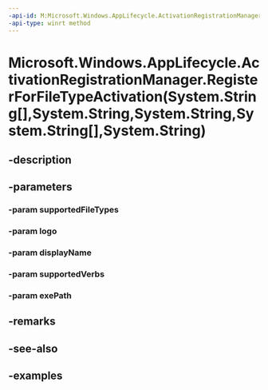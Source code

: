 ```yaml
---
-api-id: M:Microsoft.Windows.AppLifecycle.ActivationRegistrationManager.RegisterForFileTypeActivation(System.String[],System.String,System.String,System.String[],System.String)
-api-type: winrt method
---
```


# Microsoft.Windows.AppLifecycle.ActivationRegistrationManager.RegisterForFileTypeActivation(System.String[],System.String,System.String,System.String[],System.String)

<!--
public static void RegisterForFileTypeActivation (string[] supportedFileTypes, string logo, string displayName, string[] supportedVerbs, string exePath);
-->


## -description

## -parameters

### -param supportedFileTypes

### -param logo

### -param displayName

### -param supportedVerbs

### -param exePath

## -remarks

## -see-also

## -examples


